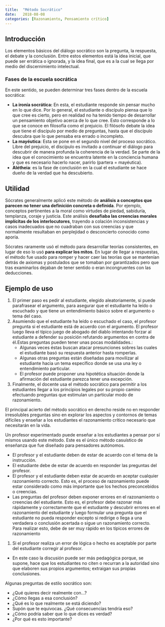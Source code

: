 ```yaml
---
title:  "Método Socrático"
date:   2018-08-08
categories: [Razonamiento, Pensamiento crítico]
---
```


## Introducción

Los elementos básicos del diálogo socrático son la pregunta, la respuesta,  el debate y la conclusión. Entre estos elementos está la idea inicial,  que puede ser errática o ignorada, y la idea final, que es a la cual se llega por medio del discernimiento intelectual.

### Fases de la escuela socrática

En este sentido, se pueden determinar tres fases dentro de la escuela socrática:

- **La ironía socrática:** En esta, el estudiante responde sin  pensar mucho en lo que dice. Por lo general, el estudiante o discípulo  piensa que lo que cree es cierto, pero en realidad no ha tenido tiempo  de desarrollar un pensamiento objetivo acerca de lo que cree. Esto  corresponde a lo que se conoce en filosofía como el prejuicio. El  filósofo debate la idea que tiene el discípulo por medio de preguntas,  hasta que el discípulo descubra que lo que pensaba era errado o  incompleto.
- **La mayéutica**: Esta se pone en el segundo nivel del proceso  socrático. Libre del prejuicio, el discípulo es invitado a continuar el  diálogo para descubrir de manera profunda la coherencia de la verdad. Se parte de la idea que el conocimiento se encuentra latente en la  conciencia humana y que es necesario hacerlo nacer, parirlo (partera =  mayéutica).
- **Alétheia**: es la fase de conclusión en la cual el estudiante se hace dueño de la verdad que ha descubierto.

## Utilidad

Sócrates generalmente aplicó este método de **análisis a conceptos que parecen no tener una definición concreta o definida**. Por ejemplo, conceptos pertinentes a la moral como virtudes de piedad, sabiduría, templanza, coraje y justicia. Este análisis **desafiaba las creencias morales implícitas de los interlocutores**, trayendo a colación inconsistencias y casos inadecuados que no  cuadraban con sus creencias y que normalmente resultaban en perplejidad o desconcierto conocido como aporía.

Sócrates raramente usó el método para desarrollar teorías consistentes, en lugar de eso lo usó **para explicar los mitos**. En lugar de llegar a respuestas, el método fue usado para romper y  hacer caer las teorías que se mantenían detrás de axiomas y postulados  que se tomaban por garantizados pero que tras examinarlos dejaban de  tener sentido o eran incongruentes con las deducciones.

## Ejemplo de uso

1. El primer paso es pedir al estudiante, elegido aleatoriamente,  si puede  parafrasear el argumento, para asegurar que el estudiante ha leído o  escuchado y que tiene un entendimiento básico sobre el argumento o tema  del caso.
2. Asumiendo que el estudiante ha leído o escuchado el caso, el  profesor pregunta si el estudiante está de acuerdo con el argumento. El  profesor luego lleva el típico juego de abogado del diablo intentando  forzar al estudiante a defender su posición refutando argumentos en  contra de él.Estas preguntas pueden tener unas pocas modalidades.:
   - Algunas veces éstas buscan atacar presunciones sobres las cuales el estudiante basó su respuesta anterior hasta romperlas.
   - Algunas otras preguntas están diseñadas para movilizar al estudiante hacia un tema específico donde se usa una ley o entendimiento  particular.
   - El profesor puede proponer una hipotética situación donde la afirmación del estudiante parezca tener una excepción.
3. Finalmente, el docente usa el método socrático para permitir a los  estudiantes llegar a los principios legales por su propio camino  efectuando preguntas que estimulan un particular modo de razonamiento.

El principal acierto del método socrático en derecho reside no en  responder irresolubles preguntas sino en explorar los aspectos y  contornos de temas difíciles y enseñar a los estudiantes el razonamiento crítico necesario que necesitarán en la vida.

Un profesor experimentado puede enseñar a los estudiantes a  pensar por sí mismos usando este método. Este es el único método  casuístico de enseñanza que fue diseñado para pensadores autónomos.

- El profesor y el estudiante deben de estar de acuerdo con el tema de la instrucción.
- El estudiante debe de estar de acuerdo en responder las preguntas del profesor.
- El profesor y el estudiante deben estar de acuerdo en aceptar  cualquier razonamiento correcto. Esto es, el proceso de razonamiento  puede estar considerado como más importante que los hechos preconcebidos o creencias.
- Las preguntas del profesor deben exponer errores en el razonamiento o creencias del estudiante. Esto es, el profesor debe razonar más  rápidamente y correctamente que el estudiante y descubrir errores en el  razonamiento del estudiante y luego formular una pregunta que el  estudiante no pueda responder excepto si redirige o llega a una  verdadera o conclusión acertada o sigue un razonamiento correcto. Para  realizar esto, debe de ser muy rápido en los típicos errores de  razonamiento

1. Si el profesor realiza un error de lógica o hecho es aceptable por parte del estudiante corregir al profesor.

- En este caso la discusión puede ser más pedagógica porque, se  supone, hace que los estudiantes no citen o recurran a la autoridad sino que elaboren sus propios argumentos; extraigan sus propias  conclusiones.

Algunas preguntas de estilo socrático son:

- ¿Qué quieres decir realmente con...?
- ¿Cómo llegas a esa conclusión?
- ¿Qué es lo que realmente se está diciendo?
- Supón que te equivocas. ¿Qué consecuencias tendría eso?
- ¿Cómo podría saber que lo que dices es verdad?
- ¿Por qué es esto importante?
